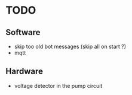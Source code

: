 # TODO

## Software
* skip too old bot messages (skip all on start ?)
* mqtt

## Hardware
* voltage detector in the pump circuit
